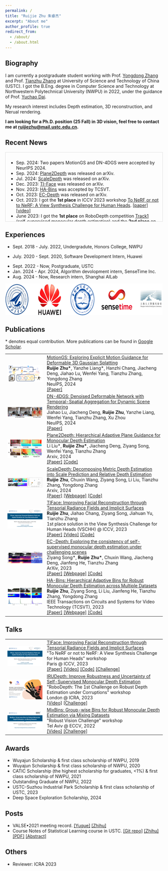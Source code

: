 ```yaml
---
permalink: /
title: "Ruijie Zhu 朱睿杰"
excerpt: "About me"
author_profile: true
redirect_from: 
  - /about/
  - /about.html
---
```


## Biography

I am currently a postgraduate student working with Prof. [Yongdong Zhang](https://scholar.google.com/citations?user=hxGs4ukAAAAJ&hl) and Prof. [Tianzhu Zhang](http://staff.ustc.edu.cn/~tzzhang/) at University of Science and Technology of China (USTC). I got the B.Eng. degree in Computer Science and Technology at Northwestern Polytechnical University (NWPU) in 2022, under the guidance of Prof. [Yuchao Dai](https://scholar.google.com/citations?user=fddAbqsAAAAJ&hl).

My research interest includes Depth estimation, 3D reconstruction, and Nerual rendering. 

**I am looking for a Ph.D. position (25 Fall) in 3D vision, feel free to contact me at ruijiezhu@mail.ustc.edu.cn.**

## Recent News

<div style="border: 1px solid #ddd; padding: 10px; height: 200px; overflow-y: scroll;">
  <ul>
    <li>Sep. 2024: Two papers MotionGS and DN-4DGS were accepted by NeurIPS 2024.</li>
    <li>Sep. 2024: <a href="https://arxiv.org/abs/2409.02494">Plane2Depth</a> was released on arXiv.</li>
    <li>Jul. 2024: <a href="https://ruijiezhu94.github.io/ScaleDepth">ScaleDepth</a> was released on arXiv.</li>
    <li>Dec. 2023: <a href="https://arxiv.org/abs/2312.09527">TI-Face</a> was released on arXiv.</li>
    <li>Nov. 2023: <a href="https://ruijiezhu94.github.io/HABins_TCSVT2023">HA-Bins</a> was accepted by TCSVT.</li>
    <li>Oct. 2023: <a href="https://ruijiezhu94.github.io/ECDepth_page">EC-Depth</a> was released on arXiv.</li>
    <li>Oct. 2023: I got the <strong>1st place</strong> in ICCV 2023 workshop <a href="https://sites.google.com/view/vschh/home">To NeRF or not to NeRF: A View Synthesis Challenge for Human Heads</a>. <a href="https://openaccess.thecvf.com/content/ICCV2023W/RHWC/papers/Jang_VSCHH_2023_A_Benchmark_for_the_View_Synthesis_Challenge_of_ICCVW_2023_paper.pdf">[paper]</a> <a href="https://youtu.be/QRuVvtpoeVM">[video]</a></li>
    <li>June 2023: I got the <strong>1st place</strong> on RoboDepth competition <a href="https://codalab.lisn.upsaclay.fr/competitions/9418#results">Track1</a> (self-supervised monocular depth estimation) and the <strong>2nd place</strong> on <a href="https://codalab.lisn.upsaclay.fr/competitions/9821#results">Track2</a> (fully-supervised monocular depth estimation) in ICRA 2023. <a href="https://arxiv.org/pdf/2307.15061">[paper]</a> <a href="https://youtu.be/C97J5SDXmZc?list=PLxxrIfcH-qBGZ6x_e1AT2_YnAxiHIKtkB&t=2767">[video]</a></li>
    <li>Oct. 2022: I got <strong>2nd place</strong> on Monocular Depth Estimation leaderboard in ECCV2022 workshop: <a href="http://www.robustvision.net/leaderboard.php?benchmark=depth">Robust Vision Challenge 2022</a>. <a href="https://youtu.be/8ZwiSUYNJiI">[video]</a></li>
  </ul>
</div>


## Experiences

- Sept. 2018 - July. 2022, Undergradute, Honors College, NWPU
<!-- - July.2019 - Aug.2019, Visiting Student, University of Oxford -->
- July. 2020 - Sept. 2020, Software Development Intern, Huawei
<!-- - April.2021 - July.2021, Reinforcement Learining Research Online, University of Cambridge -->
- Sept. 2022 - Now, Postgraduate, USTC
- Jan. 2024 - Apr. 2024, Algorithm devolopment intern, SenseTime Inc.
- Aug. 2024 - Now, Research intern, Shanghai AILab


<div class="logo" style="display: flex; justify-content: space-around; align-items: center;">
  <a href="https://en.nwpu.edu.cn/"><img src="images/logo_NWPU.png" alt="NWPU" style="height: 100px; width: auto;"></a>
  <a href="https://www.huawei.com/en/"><img src="images/logo_HUAWEI.jpeg" alt="HUAWEI" style="height: 100px; width: auto;"></a>
  <a href="https://en.ustc.edu.cn/"><img src="images/logo_USTC.png" alt="USTC" style="height: 100px; width: auto;"></a>
  <a href="https://www.sensetime.com/"><img src="images/logo_SenseTime.png" alt="SenseTime" style="height: 100px; width: auto;"></a>
  <a href="https://www.shlab.org.cn/"><img src="images/logo_AILab.jpeg" alt="AILab" style="height: 100px; width: auto;"></a>
</div>


## Publications


\* denotes equal contribution. More publications can be found in <a href="https://scholar.google.com/citations?user=6uuAEdkAAAAJ&hl=en">Google Scholar</a>.


<table style="border-collapse: collapse; border: none;">
  <tr style="border: none;">
    <td style="align-items:center; width: 25%; border: none;">
      <img src="images/2024-nips-motiongs.png" style="vertical-align:middle"/>
    </td>
    <td style="align-items:center; border: none;">
      <a href="https://ruijiezhu94.github.io/xxxx">MotionGS: Exploring Explicit Motion Guidance for Deformable 3D Gaussian Splatting</a>
      <br><b>Ruijie Zhu*</b>, Yanzhe Liang*, Hanzhi Chang, Jiacheng Deng, Jiahao Lu, Wenfei Yang, Tianzhu Zhang, Yongdong Zhang
      <br> NeuIPS, 2024
      <br> 
      <a href="https://arxiv.org/abs/xxxx">[Paper]</a>
      <!-- <a href="https://ruijiezhu94.github.io/Plane2Depth">[Webpage]</a> -->
      <!-- <a href="https://github.com/RuijieZhu94/MotionGS">[Code]</a> -->
    </td>
  </tr>


  <tr style="border: none;">
    <td style="align-items:center; width: 25%; border: none;">
      <img src="images/2024-nips-dn4dgs.png" style="vertical-align:middle"/>
    </td>
    <td style="align-items:center; border: none;">
      <a href="https://ruijiezhu94.github.io/xxxx">DN-4DGS: Denoised Deformable Network with Temporal-Spatial Aggregation for Dynamic Scene Rendering</a>
      <br>Jiahao Lu, Jiacheng Deng, <b>Ruijie Zhu</b>, Yanzhe Liang, Wenfei Yang, Tianzhu Zhang, Xu Zhou
      <br> NeuIPS, 2024
      <br> 
      <a href="https://arxiv.org/abs/xxxx">[Paper]</a>
      <!-- <a href="https://ruijiezhu94.github.io/Plane2Depth">[Webpage]</a> -->
      <!-- <a href="https://github.com/RuijieZhu94/MotionGS">[Code]</a> -->
    </td>
  </tr>


  <tr style="border: none;">
    <td style="align-items:center; width: 25%; border: none;">
      <img src="images/2024-arxiv-plane2depth.png" style="vertical-align:middle"/>
    </td>
    <td style="align-items:center; border: none;">
      <a href="https://ruijiezhu94.github.io/Plane2Depth">Plane2Depth: Hierarchical Adaptive Plane Guidance for Monocular Depth Estimation</a>
      <br>Li Liu*, <b>Ruijie Zhu*</b>, Jiacheng Deng, Ziyang Song, Wenfei Yang, Tianzhu Zhang
      <br> Arxiv, 2024
      <br> 
      <a href="https://arxiv.org/abs/2409.02494">[Paper]</a>
      <!-- <a href="https://ruijiezhu94.github.io/Plane2Depth">[Webpage]</a> -->
      <a href="https://github.com/RuijieZhu94/mmdepth">[Code]</a>
    </td>
  </tr>

  <tr style="border: none;">
    <td style="align-items:center; width: 25%; border: none;">
      <img src="images/2024-arxiv-ScaleDepth.jpg" style="vertical-align:middle"/>
    </td>
    <td style="align-items:center; border: none;">
      <a href="https://ruijiezhu94.github.io/ScaleDepth">ScaleDepth: Decomposing Metric Depth Estimation into Scale Prediction and Relative Depth Estimation</a>
      <br><b>Ruijie Zhu</b>, Chuxin Wang, Ziyang Song, Li Liu, Tianzhu Zhang, Yongdong Zhang
      <br> Arxiv, 2024
      <br> 
      <a href="https://arxiv.org/abs/2407.08187">[Paper]</a>
      <a href="https://ruijiezhu94.github.io/ScaleDepth">[Webpage]</a>
      <a href="https://github.com/RuijieZhu94/mmdepth">[Code]</a>
    </td>
  </tr>

  <tr style="border: none;">
    <td style="align-items:center; width: 25%; border: none;">
      <img src="images/2023-iccvw-TI-Face.png" style="vertical-align:middle"/>
    </td>
    <td style="align-items:center; border: none;">
      <a href="https://github.com/RuijieZhu94/TI-Face">TIFace: Improving Facial Reconstruction through Tensorial Radiance Fields and Implicit Surfaces</a>
      <br><b>Ruijie Zhu</b>, Jiahao Chang, Ziyang Song, Jiahuan Yu, Tianzhu Zhang
      <br> 1st place solution in the View Synthesis Challenge for Human Heads (VSCHH) @ ICCV, 2023
      <br> 
      <a href="https://arxiv.org/abs/2312.09527">[Paper]</a>
      <a href="https://youtu.be/QRuVvtpoeVM">[Video]</a>
      <a href="https://github.com/RuijieZhu94/TI-Face">[Code]</a>
    </td>
  </tr>

  <tr style="border: none;">
    <td style="align-items:center; width: 25%; border: none;">
      <img src="images/2023-arxiv-ECDepth.jpg" style="vertical-align:middle"/>
    </td>
    <td style="align-items:center; border: none;">
      <a href="https://ruijiezhu94.github.io/ECDepth_page/">EC-Depth: Exploring the consistency of self-supervised monocular depth estimation under challenging scenes</a>
      <br>Ziyang Song*, <b>Ruijie Zhu*</b>, Chuxin Wang, Jiacheng Deng, Jianfeng He, Tianzhu Zhang
      <br> ArXiv, 2023
      <br> 
      <a href="http://arxiv.org/abs/2310.08044">[Paper]</a>
      <a href="https://ruijiezhu94.github.io/ECDepth_page/">[Webpage]</a>
      <a href="https://github.com/RuijieZhu94/EC-Depth">[Code]</a>
    </td>
  </tr>

  <tr style="border: none;">
    <td style="align-items:center; width: 25%; border: none;">
      <img src="images/2023-tcsvt-HABins.jpg" style="vertical-align:middle"/>
    </td>
    <td style="align-items:center; border: none;">
      <a href="https://ruijiezhu94.github.io/HABins_TCSVT2023/">HA-Bins: Hierarchical Adaptive Bins for Robust Monocular Depth Estimation across Multiple Datasets</a>
      <br><b>Ruijie Zhu</b>, Ziyang Song, Li Liu, Jianfeng He, Tianzhu Zhang, Yongdong Zhang
      <br> IEEE Transactions on Circuits and Systems for Video Technology (TCSVT), 2023
      <br> 
      <a href="https://ieeexplore.ieee.org/document/10325550">[Paper]</a>
      <a href="https://ruijiezhu94.github.io/HABins_TCSVT2023/">[Webpage]</a>
      <a href="https://github.com/RuijieZhu94/HABins">[Code]</a>
    </td>
  </tr>


</table>

## Talks



<table style="border-collapse: collapse; border: none;">

  <tr style="border: none;">
    <td style="align-items:center; width: 25%; border: none;">
      <img src="images/2023-iccvw-TI-Face.png" style="vertical-align:middle"/>
    </td>
    <td style="align-items:center; border: none;">
      <a href="https://ruijiezhu94.github.io/ruijiezhu/talks/2023-10-02-talk">TIFace: Improving Facial Reconstruction through Tensorial Radiance Fields and Implicit Surfaces</a>
      <br>"To NeRF or not to NeRF: A View Synthesis Challenge for Human Heads" workshop
      <br> Paris @ ICCV, 2023
      <br> 
      <a href="https://arxiv.org/abs/2312.09527">[Paper]</a>
      <a href="https://youtu.be/QRuVvtpoeVM">[Video]</a>
      <a href="https://github.com/RuijieZhu94/TI-Face">[Code]</a>
      <a href="https://sites.google.com/view/vschh/home">[Challenge]</a>
    </td>
  </tr>

  <tr style="border: none;">
    <td style="align-items:center; width: 25%; border: none;">
      <img src="images/2023-icraw-IRUDepth.png" style="vertical-align:middle"/>
    </td>
    <td style="align-items:center; border: none;">
      <a href="https://ruijiezhu94.github.io/ruijiezhu/talks/2023-05-30-talk-1">IRUDepth: Improve Robustness and Uncertainty of Self-Supervised Monocular Depth Estimation</a>
      <br>"RoboDepth: The 1st Challenge on Robust Depth Estimation under Corruptions" workshop
      <br> London @ ICRA, 2023
      <br> 
      <a href="https://youtu.be/C97J5SDXmZc?list=PLxxrIfcH-qBGZ6x_e1AT2_YnAxiHIKtkB&t=2767">[Video]</a>
      <a href="https://robodepth.github.io/">[Challenge]</a>
    </td>
  </tr>

  <tr style="border: none;">
    <td style="align-items:center; width: 25%; border: none;">
      <img src="images/2022-eccvw-MixBins.png" style="vertical-align:middle"/>
    </td>
    <td style="align-items:center; border: none;">
      <a href="https://ruijiezhu94.github.io/ruijiezhu/talks/2022-10-23-talk">MixBins: Group-wise Bins for Robust Monocular Depth Estimation via Mixing Datasets</a>
      <br>"Robust Vision Challenge" workshop
      <br> Tel Aviv @ ECCV, 2022
      <br> 
      <a href="https://youtu.be/8ZwiSUYNJiI">[Video]</a>
      <a href="http://www.robustvision.net/index.php">[Challenge]</a>
    </td>
  </tr>

</table>

## Awards

- Wuyajun Scholarship & first class scholarship of NWPU, 2019
- Wuyajun Scholarship & first class scholarship of NWPU, 2020
- CATIC Scholarship (the highest scholarship for graduates, <1%) & first class scholarship of NWPU, 2021
- Outstanding Graduate of NWPU, 2022
- USTC-Suzhou Industrial Park Scholarship & first class scholarship of USTC, 2023
- Deep Space Exploration Scholarship, 2024

## Posts

- VALSE•2021 meeting record. [[Yuque]](https://www.yuque.com/docs/share/99290803-dfd7-4343-9ee6-0887f10bcec0?#) [[Zhihu]](https://zhuanlan.zhihu.com/p/422911676)
- Course Notes of Statistical Learning course in USTC. [[Git repo]](https://github.com/RuijieZhu94/StatisticalLearning_USTC) [[Zhihu]](https://www.zhihu.com/question/49386395/answer/3121492954) [[PDF]](https://github.com/RuijieZhu94/StatisticalLearning_USTC/releases/download/v1.0/outline.pdf)
 [[Abstract]](https://github.com/RuijieZhu94/StatisticalLearning_USTC/releases/download/v1.0/cheatsheet.pdf)

## Others

- Reviewer: ICRA 2023


<!-- <script type="text/javascript" id="clstr_globe" src="//clustrmaps.com/globe.js?d=QX_iyI0zlBx07-CIFxMa5gP8MwYnoZjUFm6acc6v2DM"></script> -->
<!-- <script type='text/javascript' id='clustrmaps' src='//cdn.clustrmaps.com/map_v2.js?cl=ffffff&w=300&t=n&d=QX_iyI0zlBx07-CIFxMa5gP8MwYnoZjUFm6acc6v2DM'></script> -->

<div style="text-align: center;">
  <div id="clustr_globe_container" style="display: inline-block; width: 150px; height: 150px;">
    <script type="text/javascript" id="clstr_globe" src="//clustrmaps.com/globe.js?d=QX_iyI0zlBx07-CIFxMa5gP8MwYnoZjUFm6acc6v2DM"></script>
  </div>
</div>
